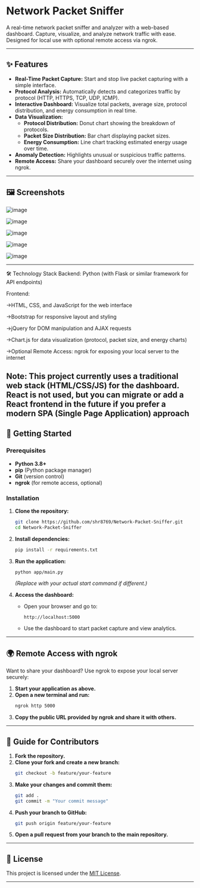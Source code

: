 
# Network Packet Sniffer

A real-time network packet sniffer and analyzer with a web-based dashboard. Capture, visualize, and analyze network traffic with ease. Designed for local use with optional remote access via ngrok.

---

## ✨ Features

- **Real-Time Packet Capture:** Start and stop live packet capturing with a simple interface.
- **Protocol Analysis:** Automatically detects and categorizes traffic by protocol (HTTP, HTTPS, TCP, UDP, ICMP).
- **Interactive Dashboard:** Visualize total packets, average size, protocol distribution, and energy consumption in real time.
- **Data Visualization:**  
  - **Protocol Distribution:** Donut chart showing the breakdown of protocols.
  - **Packet Size Distribution:** Bar chart displaying packet sizes.
  - **Energy Consumption:** Line chart tracking estimated energy usage over time.
- **Anomaly Detection:** Highlights unusual or suspicious traffic patterns.
- **Remote Access:** Share your dashboard securely over the internet using ngrok.

---

## 🖼️ Screenshots

![image](https://github.com/user-attachments/assets/684b6570-2fe7-46f0-9cf1-000cb202688e)


![image](https://github.com/user-attachments/assets/71f80cf3-9754-46ed-b166-90b26971433b)


![image](https://github.com/user-attachments/assets/b639b3e1-3dce-44b6-baf9-cab36cdfda38)


![image](https://github.com/user-attachments/assets/037ada54-35ff-4a46-a629-8d5332d0e42a)

![image](https://github.com/user-attachments/assets/efb34c2c-16c0-4da3-9498-7eda3cc70f3d)



---
🛠️ Technology Stack
Backend: Python (with Flask or similar framework for API endpoints)

Frontend:

->HTML, CSS, and JavaScript for the web interface

->Bootstrap for responsive layout and styling

->jQuery for DOM manipulation and AJAX requests

->Chart.js for data visualization (protocol, packet size, and energy charts)

->Optional Remote Access: ngrok for exposing your local server to the internet

Note:
This project currently uses a traditional web stack (HTML/CSS/JS) for the dashboard. React is not used, but you can migrate or add a React frontend in the future if you prefer a modern SPA (Single Page Application) approach
---

## 🚀 Getting Started

### Prerequisites

- **Python 3.8+**
- **pip** (Python package manager)
- **Git** (version control)
- **ngrok** (for remote access, optional)

### Installation

1. **Clone the repository:**
   ```bash
   git clone https://github.com/shr8769/Network-Packet-Sniffer.git
   cd Network-Packet-Sniffer
   ```

2. **Install dependencies:**
   ```bash
   pip install -r requirements.txt
   ```

3. **Run the application:**
   ```bash
   python app/main.py
   ```
   *(Replace with your actual start command if different.)*

4. **Access the dashboard:**
   - Open your browser and go to:  
     ```
     http://localhost:5000
     ```
   - Use the dashboard to start packet capture and view analytics.

---

## 🌍 Remote Access with ngrok

Want to share your dashboard? Use ngrok to expose your local server securely:

1. **Start your application as above.**
2. **Open a new terminal and run:**
   ```bash
   ngrok http 5000
   ```
3. **Copy the public URL provided by ngrok and share it with others.**

---

## 📝 Guide for Contributors

1. **Fork the repository.**
2. **Clone your fork and create a new branch:**
   ```bash
   git checkout -b feature/your-feature
   ```
3. **Make your changes and commit them:**
   ```bash
   git add .
   git commit -m "Your commit message"
   ```
4. **Push your branch to GitHub:**
   ```bash
   git push origin feature/your-feature
   ```
5. **Open a pull request from your branch to the main repository.**

---

## 📄 License

This project is licensed under the [MIT License](LICENSE).

---

